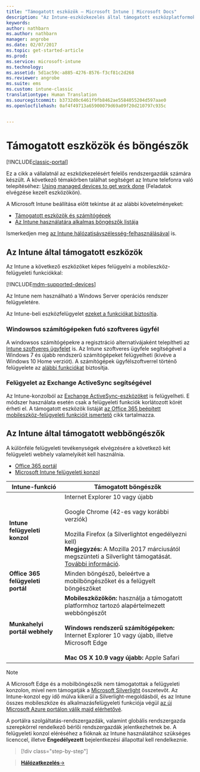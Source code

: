 ```yaml
---
title: "Támogatott eszközök – Microsoft Intune | Microsoft Docs"
description: "Az Intune-eszközkezelés által támogatott eszközplatformok és böngészők listája"
keywords: 
author: nathbarn
ms.author: nathbarn
manager: angrobe
ms.date: 02/07/2017
ms.topic: get-started-article
ms.prod: 
ms.service: microsoft-intune
ms.technology: 
ms.assetid: 5d1ac59c-a885-4276-8576-f3cf81c2d268
ms.reviewer: angrobe
ms.suite: ems
ms.custom: intune-classic
translationtype: Human Translation
ms.sourcegitcommit: b3732d0c6461f9fb8462ae5584055204d597aae0
ms.openlocfilehash: 0af4f49713a65900079d69a09f20d210797c935c


---
```


# <a name="supported-devices-and-browsers"></a>Támogatott eszközök és böngészők

[!INCLUDE[classic-portal](../includes/classic-portal.md)]

Ez a cikk a vállalatnál az eszközkezelésért felelős rendszergazdák számára készült. A következő témakörben találhat segítséget az Intune telefonra való telepítéséhez: [Using managed devices to get work done](https://docs.microsoft.com/intune/enduser/company-portal-frequently-asked-questions) (Feladatok elvégzése kezelt eszközökön).

A Microsoft Intune beállítása előtt tekintse át az alábbi követelményeket:

- [Támogatott eszközök és számítógépek](#intune-supported-devices)
- [Az Intune használatára alkalmas böngészők listája](#intune-supported-web-browsers)

Ismerkedjen meg [az Intune hálózatisávszélesség-felhasználásával](network-bandwidth-use.md) is.

## <a name="intune-supported-devices"></a>Az Intune által támogatott eszközök

Az Intune a következő eszközöket képes felügyelni a mobileszköz-felügyeleti funkciókkal:

[!INCLUDE[mdm-supported-devices](../includes/mdm-supported-devices.md)]

Az Intune nem használható a Windows Server operációs rendszer felügyeletére.

Az Intune-beli eszközfelügyelet [ezeket a funkciókat biztosítja](mobile-device-management-capabilities-in-microsoft-intune.md).

### <a name="windows-pc-software-client"></a>Windowsos számítógépeken futó szoftveres ügyfél

A windowsos számítógépekre a regisztráció alternatívájaként telepítheti az [Intune szoftveres ügyfelet](/intune/deploy-use/manage-windows-pcs-with-microsoft-intune) is. Az Intune szoftveres ügyfele segítségével a Windows 7 és újabb rendszerű számítógépeket felügyelheti (kivéve a Windows 10 Home verziót). A számítógépek ügyfélszoftverrel történő felügyelete az [alábbi funkciókat](windows-pc-management-capabilities-in-microsoft-intune.md) biztosítja.

### <a name="exchange-activesync-management"></a>Felügyelet az Exchange ActiveSync segítségével

Az Intune-konzolból az [Exchange ActiveSync-eszközöket](/intune/deploy-use/mobile-device-management-with-exchange-activesync-and-microsoft-intune) is felügyelheti. E módszer használata esetén csak a felügyeleti funkciók korlátozott körét érheti el. A támogatott eszközök listáját [az Office 365 beépített mobileszköz-felügyeleti funkcióit ismertető](https://support.office.com/article/Capabilities-of-built-in-Mobile-Device-Management-for-Office-365-a1da44e5-7475-4992-be91-9ccec25905b0) cikk tartalmazza.

## <a name="intune-supported-web-browsers"></a>Az Intune által támogatott webböngészők

A különféle felügyeleti tevékenységek elvégzésére a következő két felügyeleti webhely valamelyikét kell használnia.

- [Office 365 portál](http://go.microsoft.com/fwlink/p/?LinkId=698854)
- [Microsoft Intune felügyeleti konzol](https://admin.manage.microsoft.com/)

|Intune-funkció |Támogatott böngészők|
|---------|---------|
|**Intune felügyeleti konzol**     |  Internet Explorer 10 vagy újabb<br /><br />Google Chrome (42-es vagy korábbi verziók)<br /><br />Mozilla Firefox (a Silverlightot engedélyezni kell)<br />**Megjegyzés:** A Mozilla 2017 márciusától megszünteti a Silverlight támogatását. [További információ](https://go.microsoft.com/fwlink/?linkid=836872). |
|**Office 365 felügyeleti portál**     |Minden böngésző, beleértve a mobilböngészőket és a felügyelt böngészőket  |
|**Munkahelyi portál webhely**     |**Mobileszközökön:** használja a támogatott platformhoz tartozó alapértelmezett webböngészőt   <br /><br />**Windows rendszerű számítógépeken:** Internet Explorer 10 vagy újabb, illetve Microsoft Edge<br /><br />**Mac OS X 10.9 vagy újabb:** Apple Safari    |

> [!Note]
> A Microsoft Edge és a mobilböngészők nem támogatottak a felügyeleti konzolon, mivel nem támogatják a [Microsoft Silverlight](https://msdn.microsoft.com/en-us/library/cc838158(v=vs.95).aspx) összetevőt. Az Intune-konzol egy idő múlva kikerül a Silverlight-megoldásból, és az Intune összes mobileszköze és alkalmazásfelügyeleti funkciója végül [az új Microsoft Azure portálon válik majd elérhetővé](https://blogs.technet.microsoft.com/enterprisemobility/2015/11/17/enhancing-managed-mobile-productivity/).


A portálra szolgáltatás-rendszergazdák, valamint globális rendszergazda szerepkörrel rendelkező bérlői rendszergazdák jelentkezhetnek be. A felügyeleti konzol eléréséhez a fióknak az Intune használatához szükséges licenccel, illetve **Engedélyezett** bejelentkezési állapottal kell rendelkeznie.

>[!div class="step-by-step"]

>[**Hálózatkezelés**&rarr;](network-bandwidth-use.md)  



<!--HONumber=Feb17_HO2-->


